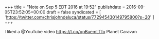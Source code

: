 +++
title = "Note on Sep 5 EDT 2016 at 19:52"
publishdate = 2016-09-05T23:52:05+00:00
draft = false
syndicated = [ 'https://twitter.com/chrisjohndeluca/status/772945430149795800?s=20' ]
+++

I liked a @YouTube video https://t.co/opBuemLTfo Planet Caravan
